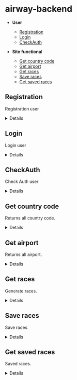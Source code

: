 # airway-backend

- **User**
    - [Registration](https://github.com/top-aleksei/airway-backend#registration)
    - [Login](https://github.com/top-aleksei/airway-backend#login)
    - [CheckAuth](https://github.com/top-aleksei/airway-backend#check-auth)

- **Site functional**
    - [Get country code](https://github.com/top-aleksei/airway-backend#get-country-code)
    - [Get airport](https://github.com/top-aleksei/airway-backend#get-airport)
    - [Get races](https://github.com/top-aleksei/airway-backend#get-races)
    - [Save races](https://github.com/top-aleksei/airway-backend#save-races)
    - [Get saved races](https://github.com/top-aleksei/airway-backend#get-saved-races)




**Registration**
----
Registration user

<details>

* **URL**

    /auth/registration

* **Method:**

    `POST`

* **Headers:**

'Content-Type': 'application/json'

*  **URL Params**

    None

* **Query Params**

    None

* **Data Params**
  ```json
      {
      "firstName": "John",
      "lastName": "Doe",
      "email": "johndoe@example.com",
      "password": "password123",
      "dateBirth": "1990-01-01",
      "sex": "male",
      "countryCode": "US",
      "phoneNumber": "1234567890",
      "citizenship": "American"
      }
  ```
* **Success Response:**

  * **Code:** 200 OK <br />
    **Content:** 
    ```json
        {"message":"Registration complete"}
    ```
 
* **Error Response:**

    {message: `Registration error`}
      
    or

**Code:** 409 conflict <br />

    {message: `This email is already exists`}
  
* **Notes:**

    None

</details>



**Login**
----
Login user

<details>

* **URL**

    /auth/login

* **Method:**

    `POST`

* **Headers:**

'Content-Type': 'application/json'

*  **URL Params**

    None

* **Query Params**

    None

* **Data Params**
  ```json
      {
      "email": "johndoe@example.com",
      "password": "password123",
      }
  ```
* **Success Response:**

  * **Code:** 200 OK <br />
    **Content:** 
    ```json
        {
          "token": "eyJhbGciOiJIUzI1NiIsInR5cCI6IkpXVCJ9.eyJpZCI6IjY0NDk5MzEzYjhlY2MyODQ5MTExMGU0OSIsImlhdCI6MTY4MjY2MTg5OSwiZXhwIjoxNjgyNzQ4Mjk5fQ.Pz6nSo4yO3mqxV1yWVa8-odqnTQASouZ4PA7Hivj8sI",
          "userId": "64499313b8ecc28491110e49",
          "userProfile": {
              "firstName": "John",
              "lastName": "Doe",
              "email": "johndoe@example.com",
              "dateBirth": "Mon Jan 01 1990 01:00:00 GMT+0100 (Central European Standard Time)",
              "sex": "male",
              "countryCode": "US",
              "phoneNumber": 1234567890,
              "citizenship": "American"
          }
        }
    ```
 
* **Error Response:**

    {message: `User johndoa@example.com not found`}
      
    or
  
    {message: `Password not valid`}
      
    or
  
    {message: `Login error`}
  
* **Notes:**

    None

</details>


**CheckAuth**
----
Check Auth user

<details>

* **URL**

    /auth/check-auth

* **Method:**

    `GET`

* **Headers:**

'Content-Type': 'application/json'
  
'Authorization': 'Bearer eyJhbGciOiJIUzI1NiIsInR5cCI6IkpXVCJ9.eyJpZCI6IjY0NDk5MzEzYjhlY2MyODQ5MTExMGU0OSIsImlhdCI6MTY4MjY2MTY1NCwiZXhwIjoxNjgyNzQ4MDU0fQ.-CdxY4BSsBx32BIcb7RiIjOXZGueamNbKj2rnBY10pc'

*  **URL Params**

    None

* **Query Params**

        "id":"jsdhfbcseh7yy32dLKJ"

        example: ?id=dfsdfsjljflksd345n34jkwjhf

* **Data Params**

    None

* **Success Response:**

  * **Code:** 200 OK <br />
    **Content:** 
    ```json
    {
      "firstName": "John",
      "lastName": "Doe",
      "email": "johndoe@example.com",
      "dateBirth": "Mon Jan 01 1990 01:00:00 GMT+0100 (Central European Standard Time)",
      "sex": "male",
      "countryCode": "US",
      "phoneNumber": 1234567890,
      "citizenship": "American"
    }
    ```
 
* **Error Response:**

    {message: `You are not authorized to perform this operation`}
      
    or
  
    {message: `User not found`}
     
    or
  
    {message: `Check auth error`}


  
* **Notes:**

    None

</details>



**Get country code**
----
Returns all country code.

<details>

* **URL**

    /country-codes

* **Method:**

    `GET`

* **Headers:**

'Content-Type': 'application/json'

*  **URL Params**

    None

* **Query Params**

    

* **Data Params**

    None

* **Success Response:**

  * **Code:** 200 OK <br />
    **Content:** 
    ```json
        [   
          {
            "country": "Australia",
            "code": "+61",
            "phoneDigits": 8
            },
            {
            "country": "Austria",
            "code": "+43",
            "phoneDigits": 11
            },
            {
            "country": "Azerbaijan",
            "code": "+994",
            "phoneDigits": 9
            },  
        ]
    ```
 
* **Error Response:**

    {message: `Get all country codes error`}
  
* **Notes:**

    None

</details>


**Get airport**
----
Returns all airport.

<details>

* **URL**

    /airports

* **Method:**

    `GET`

* **Headers:**

'Content-Type': 'application/json'

*  **URL Params**

    None

* **Query Params**

    None

* **Data Params**

    None

* **Success Response:**

  * **Code:** 200 OK <br />
    **Content:** 
    ```json
        [
          {
            "code": "AMS",
            "name": "Amsterdam Airport Schiphol",
            "city": "Amsterdam",
            "country": "Netherlands"
            },
            {
            "code": "CDG",
            "name": "Paris-Charles de Gaulle Airport",
            "city": "Paris",
            "country": "France"
          },
        ]
    ```
 
* **Error Response:**

    {message: `Get all airports error`}
  
* **Notes:**

    None

</details>


**Get races**
----
Generate races.

<details>

* **URL**

    /races

* **Method:**

    `GET`

* **Headers:**

'Content-Type': 'application/json'

*  **URL Params**

    None

* **Query Params**

    "departureAirportCode":"string"
      
     "arrivalAirportCode":"string" 
       
     "departureDate":"string"
       
     "returnDate":"string";
       
     "roundTrip":"number"; (0 or 1)
       
     "countAdult":"number";
       
     "countChildren":"number";
       
     "countInfant":"number";
       
     "amountRace":"number";
       

     example /races?departureAirportCode=WAW&arrivalAirportCode=DUB&departureDate=2023-04-27T00:00:00.000Z&returnDate=2023-04-28T00:00:00.000Z&roundTrip=1&countAdult=2&countChildren=3&countInfant=2&amountRace=1

* **Data Params**

    None

* **Success Response:**

  * **Code:** 200 OK <br />
    **Content:** 
    ```json
        {
            "departureAirportCode": "BCN",
            "departureAirportName": "Barcelona-El Prat Airport",
            "departureAirportCity": "Barcelona",
            "departureAirportCountry": "Spain",
            "timeZoneDepartureAirport": 2,
            "arrivalAirportCode": "DUB",
            "arrivalAirportName": "Dublin Airport",
            "arrivalAirportCity": "Dublin",
            "arrivalAirportCountry": "Ireland",
            "timeZoneArrivalAirport": 1,
            "connectingAirport": null,
            "races": [
                {
                    "departureDateTime": "2023-05-05T04:10:00.000Z",
                    "arrivalDateTime": "2023-05-05T05:00:00.000Z",
                    "seatNumbers": [
                        "28b",
                        "29b",
                        "30b",
                        "31b",
                        "32b"
                    ],
                    "freeSeats": 14,
                    "flightTime": 110,
                    "ticketsCost": {
                        "adult": {
                            "totalCost": "131.51",
                            "fare": "85.48",
                            "tax": "46.03"
                        },
                        "children": {
                            "totalCost": "102.58",
                            "fare": "56.42",
                            "tax": "46.16"
                        },
                        "infant": {
                            "totalCost": "42.08",
                            "fare": "37.03",
                            "tax": "5.05"
                        }
                    },
                    "numberRace": "AF1854"
                }
            ],
            "returnRaces": {
                "flights": [
                    [
                        {
                            "departureDateTime": "2023-05-28T16:20:00.000Z",
                            "arrivalDateTime": "2023-05-28T19:10:00.000Z",
                            "seatNumbers": [
                                "25e",
                                "26e",
                                "27e",
                                "28e",
                                "29e"
                            ],
                            "freeSeats": 8,
                            "flightTime": 110,
                            "ticketsCost": {
                                "adult": {
                                    "totalCost": "124.09",
                                    "fare": "80.66",
                                    "tax": "43.43"
                                },
                                "children": {
                                    "totalCost": "96.79",
                                    "fare": "53.23",
                                    "tax": "43.56"
                                },
                                "infant": {
                                    "totalCost": "39.71",
                                    "fare": "34.94",
                                    "tax": "4.77"
                                }
                            },
                            "numberRace": "SQ8750"
                        }
                    ]
                ]
            }
        }
    ```
 

   for flights the distance of which is more than 3000 kilometers

     
     ```json
        {
            "departureAirportCode": "BCN",
            "departureAirportName": "Barcelona-El Prat Airport",
            "departureAirportCity": "Barcelona",
            "departureAirportCountry": "Spain",
            "timeZoneDepartureAirport": 2,
            "arrivalAirportCode": "DEL",
            "arrivalAirportName": "Indira Gandhi International Airport",
            "arrivalAirportCity": "Delhi",
            "arrivalAirportCountry": "India",
            "timeZoneArrivalAirport": 5,
            "connectingAirport": {
                "code": "OSL",
                "name": "Oslo Airport, Gardermoen",
                "city": "Oslo",
                "country": "Norway",
                "timezone": 2
            },
            "races": [
                {
                    "ticketsCost": {
                        "adult": {
                            "totalCost": "671.74",
                            "fare": "436.63",
                            "tax": "235.11"
                        },
                        "children": {
                            "totalCost": "523.96",
                            "fare": "288.18",
                            "tax": "235.78"
                        },
                        "infant": {
                            "totalCost": "214.96",
                            "fare": "189.16",
                            "tax": "25.79"
                        }
                    },
                    "transitRaces": [
                        {
                            "departureDateTime": "2023-05-05T12:40:00.000Z",
                            "arrivalDateTime": "2023-05-05T15:20:00.000Z",
                            "seatNumbers": [
                                "30d",
                                "31d",
                                "32d",
                                "33d",
                                "34d"
                            ],
                            "freeSeats": 13,
                            "numberRace": "AF6926",
                            "flightTime": 160
                        },
                        {
                            "departureDateTime": "2023-05-05T17:50:00.000Z",
                            "arrivalDateTime": "2023-05-06T04:20:00.000Z",
                            "seatNumbers": [
                                "11b",
                                "12b",
                                "13b",
                                "14b",
                                "15b"
                            ],
                            "freeSeats": 12,
                            "numberRace": "LH1015",
                            "flightTime": 450
                        }
                    ]
                }
            ],
            "returnRaces": {
                "flights": [
                    [
                        {
                            "ticketsCost": {
                                "adult": {
                                    "totalCost": "673.84",
                                    "fare": "438.00",
                                    "tax": "235.84"
                                },
                                "children": {
                                    "totalCost": "525.60",
                                    "fare": "289.08",
                                    "tax": "236.52"
                                },
                                "infant": {
                                    "totalCost": "215.63",
                                    "fare": "189.75",
                                    "tax": "25.88"
                                }
                            },
                            "transitRaces": [
                                {
                                    "departureDateTime": "2023-05-28T17:10:00.000Z",
                                    "arrivalDateTime": "2023-05-28T16:50:00.000Z",
                                    "seatNumbers": [
                                        "27f",
                                        "28f",
                                        "29f",
                                        "30f",
                                        "31f"
                                    ],
                                    "freeSeats": 13,
                                    "numberRace": "AF1146",
                                    "flightTime": 160
                                },
                                {
                                    "departureDateTime": "2023-05-28T19:20:00.000Z",
                                    "arrivalDateTime": "2023-05-29T02:50:00.000Z",
                                    "seatNumbers": [
                                        "7e",
                                        "8e",
                                        "9e",
                                        "10e",
                                        "11e"
                                    ],
                                    "freeSeats": 7,
                                    "numberRace": "NH452",
                                    "flightTime": 450
                                }
                            ]
                        }
                    ]
                ]
            }
        }
    ```
* **Error Response:**

    {message: `Get races error`}
  
* **Notes:**

    None

</details>




  **Save races**
----
Save races.

<details>

* **URL**

    /save-race

* **Method:**

    `POST`

* **Headers:**

'Content-Type': 'application/json'
  
'Authorization': 'Bearer eyJhbGciOiJIUzI1NiIsInR5cCI6IkpXVCJ9.eyJpZCI6IjY0NDk5MzEzYjhlY2MyODQ5MTExMGU0OSIsImlhdCI6MTY4MjY2MTY1NCwiZXhwIjoxNjgyNzQ4MDU0fQ.-CdxY4BSsBx32BIcb7RiIjOXZGueamNbKj2rnBY10pc'

*  **URL Params**

    None

* **Query Params**

    None

* **Data Params**

    ```json
        {
                "departureAirportCode": "BCN",
                "departureAirportName": "Barcelona-El Prat Airport",
                "departureAirportCity": "Barcelona",
                "departureAirportCountry": "Spain",
                "timeZoneDepartureAirport": 2,
                "arrivalAirportCode": "DUB",
                "arrivalAirportName": "Dublin Airport",
                "arrivalAirportCity": "Dublin",
                "arrivalAirportCountry": "Ireland",
                "timeZoneArrivalAirport": 1,
                "connectingAirport": null,
                "races": [
                    {
                        "departureDateTime": "2023-05-05T04:10:00.000Z",
                        "arrivalDateTime": "2023-05-05T05:00:00.000Z",
                        "seatNumbers": [
                            "28b",
                            "29b",
                            "30b",
                            "31b",
                            "32b"
                        ],
                        "freeSeats": 14,
                        "flightTime": 110,
                        "ticketsCost": {
                            "adult": {
                                "totalCost": "131.51",
                                "fare": "85.48",
                                "tax": "46.03"
                            },
                            "children": {
                                "totalCost": "102.58",
                                "fare": "56.42",
                                "tax": "46.16"
                            },
                            "infant": {
                                "totalCost": "42.08",
                                "fare": "37.03",
                                "tax": "5.05"
                            }
                        },
                        "numberRace": "AF1854"
                    }
                ],
                "returnRaces": {
                    "flights": [
                        [
                            {
                                "departureDateTime": "2023-05-28T16:20:00.000Z",
                                "arrivalDateTime": "2023-05-28T19:10:00.000Z",
                                "seatNumbers": [
                                    "25e",
                                    "26e",
                                    "27e",
                                    "28e",
                                    "29e"
                                ],
                                "freeSeats": 8,
                                "flightTime": 110,
                                "ticketsCost": {
                                    "adult": {
                                        "totalCost": "124.09",
                                        "fare": "80.66",
                                        "tax": "43.43"
                                    },
                                    "children": {
                                        "totalCost": "96.79",
                                        "fare": "53.23",
                                        "tax": "43.56"
                                    },
                                    "infant": {
                                        "totalCost": "39.71",
                                        "fare": "34.94",
                                        "tax": "4.77"
                                    }
                                },
                                "numberRace": "SQ8750"
                            }
                        ]
                    ]
                },
        "passengers": [
            {
            "firstName": "Max",
            "lastName": "Smith",
            "dateBirth": "212.232.23",
            "sex": "male",
            "needAssistance": true ,
            "baggage": "23 kg",
            "type": "Children",
            },
            {
            "firstName": "John",
            "lastName": "Smith",
            "dateBirth": "212.232.23",
            "sex": "male",
            "needAssistance": true ,
            "baggage": "23 kg",
            "type": "Children",
            }
        ],
        "contactDetails": {
            "countryCode": "+34 Austria",
            "phoneNumber": 34534690934,
            "email": "email@email.com"
        },
        "userId": "dfsdfsjljflksd345n34jkwjhf"
    }

    ```

      or

     ```json
     {     
        "departureAirportCode": "BCN",
       "departureAirportName": "Barcelona-El Prat Airport",
       "departureAirportCity": "Barcelona",
       "departureAirportCountry": "Spain",
       "timeZoneDepartureAirport": 2,
       "arrivalAirportCode": "DEL",
       "arrivalAirportName": "Indira Gandhi International Airport",
       "arrivalAirportCity": "Delhi",
       "arrivalAirportCountry": "India",
       "timeZoneArrivalAirport": 5,
       "connectingAirport": {
           "code": "OSL",
           "name": "Oslo Airport, Gardermoen",
           "city": "Oslo",
           "country": "Norway",
           "timezone": 2
       },
       "races": [
           {
               "ticketsCost": {
                   "adult": {
                       "totalCost": "671.74",
                       "fare": "436.63",
                       "tax": "235.11"
                   },
                   "children": {
                       "totalCost": "523.96",
                       "fare": "288.18",
                       "tax": "235.78"
                   },
                   "infant": {
                       "totalCost": "214.96",
                       "fare": "189.16",
                       "tax": "25.79"
                   }
               },
               "transitRaces": [
                   {
                       "departureDateTime": "2023-05-05T12:40:00.000Z",
                       "arrivalDateTime": "2023-05-05T15:20:00.000Z",
                       "seatNumbers": [
                           "30d",
                           "31d",
                           "32d",
                           "33d",
                           "34d"
                       ],
                       "freeSeats": 13,
                       "numberRace": "AF6926",
                       "flightTime": 160
                   },
                   {
                       "departureDateTime": "2023-05-05T17:50:00.000Z",
                       "arrivalDateTime": "2023-05-06T04:20:00.000Z",
                       "seatNumbers": [
                           "11b",
                           "12b",
                           "13b",
                           "14b",
                           "15b"
                       ],
                       "freeSeats": 12,
                       "numberRace": "LH1015",
                       "flightTime": 450
                   }
               ]
           }
       ],
       "returnRaces": {
           "flights": [
               [
                   {
                       "ticketsCost": {
                           "adult": {
                               "totalCost": "673.84",
                               "fare": "438.00",
                               "tax": "235.84"
                           },
                           "children": {
                               "totalCost": "525.60",
                               "fare": "289.08",
                               "tax": "236.52"
                           },
                           "infant": {
                               "totalCost": "215.63",
                               "fare": "189.75",
                               "tax": "25.88"
                           }
                       },
                       "transitRaces": [
                           {
                               "departureDateTime": "2023-05-28T17:10:00.000Z",
                               "arrivalDateTime": "2023-05-28T16:50:00.000Z",
                               "seatNumbers": [
                                   "27f",
                                   "28f",
                                   "29f",
                                   "30f",
                                   "31f"
                               ],
                               "freeSeats": 13,
                               "numberRace": "AF1146",
                               "flightTime": 160
                           },
                           {
                               "departureDateTime": "2023-05-28T19:20:00.000Z",
                               "arrivalDateTime": "2023-05-29T02:50:00.000Z",
                               "seatNumbers": [
                                   "7e",
                                   "8e",
                                   "9e",
                                   "10e",
                                   "11e"
                               ],
                               "freeSeats": 7,
                               "numberRace": "NH452",
                               "flightTime": 450
                           }
                       ]
                   }
               ]
           ]
       },
        "passengers": [
            {
            "firstName": "Max",
            "lastName": "Smith",
            "dateBirth": "212.232.23",
            "sex": "male",
            "needAssistance": true ,
            "baggage": "23 kg",
            "type": "Children",
            },
            {
            "firstName": "John",
            "lastName": "Smith",
            "dateBirth": "212.232.23",
            "sex": "male",
            "needAssistance": true ,
            "baggage": "23 kg",
            "type": "Children",
            }
        ],
        "contactDetails": {
            "countryCode": "+34 Austria",
            "phoneNumber": 34534690934,
            "email": "email@email.com"
        },
        "userId": "dfsdfsjljflksd345n34jkwjhf"
    }
     ```

* **Success Response:**

  * **Code:** 200 OK <br />
    **Content:** 
    ```json
       {"message": "Data saved successfully."}
    ```
* **Error Response:**
  
    if not verified
       
    {message: You are not authorized to perform this operation}

    or 
  
    {"message": "Saved error"}
  
* **Notes:**

    None

</details>



  **Get saved races**
----
Saved races.

<details>

* **URL**

    /get-saved-race

* **Method:**

    `GET`

* **Headers:**

'Content-Type': 'application/json'
  
'Authorization': 'Bearer eyJhbGciOiJIUzI1NiIsInR5cCI6IkpXVCJ9.eyJpZCI6IjY0NDk5MzEzYjhlY2MyODQ5MTExMGU0OSIsImlhdCI6MTY4MjY2MTY1NCwiZXhwIjoxNjgyNzQ4MDU0fQ.-CdxY4BSsBx32BIcb7RiIjOXZGueamNbKj2rnBY10pc'

*  **URL Params**

    None

* **Query Params**

    id: userID

    example: ?id=dfsdfsjljflksd345n34jkwjhf

* **Data Params**

    None

* **Success Response:**

  * **Code:** 200 OK <br />
    **Content:** 
    ```json
       [
        {
            "connectingAirport": {
                "code": "OSL",
                "name": "Oslo Airport, Gardermoen",
                "city": "Oslo",
                "country": "Norway",
                "timezone": 2
            },
            "returnRaces": {
                "flights": [
                    [
                        {
                            "ticketsCost": {
                                "adult": {
                                    "totalCost": "673.84",
                                    "fare": "438.00",
                                    "tax": "235.84"
                                },
                                "children": {
                                    "totalCost": "525.60",
                                    "fare": "289.08",
                                    "tax": "236.52"
                                },
                                "infant": {
                                    "totalCost": "215.63",
                                    "fare": "189.75",
                                    "tax": "25.88"
                                }
                            },
                            "transitRaces": [
                                {
                                    "departureDateTime": "2023-05-28T17:10:00.000Z",
                                    "arrivalDateTime": "2023-05-28T16:50:00.000Z",
                                    "seatNumbers": [
                                        "27f",
                                        "28f",
                                        "29f",
                                        "30f",
                                        "31f"
                                    ],
                                    "freeSeats": 13,
                                    "numberRace": "AF1146",
                                    "flightTime": 160,
                                    "_id": "644f8241b0782e408ba68a7b"
                                },
                                {
                                    "departureDateTime": "2023-05-28T19:20:00.000Z",
                                    "arrivalDateTime": "2023-05-29T02:50:00.000Z",
                                    "seatNumbers": [
                                        "7e",
                                        "8e",
                                        "9e",
                                        "10e",
                                        "11e"
                                    ],
                                    "freeSeats": 7,
                                    "numberRace": "NH452",
                                    "flightTime": 450,
                                    "_id": "644f8241b0782e408ba68a7c"
                                }
                            ],
                            "_id": "644f8241b0782e408ba68a7a"
                        }
                    ]
                ]
            },
            "contactDetails": {
                "countryCode": "+34 Austria",
                "phoneNumber": 34534690934,
                "email": "email@email.com"
            },
            "_id": "644f8241b0782e408ba68a76",
            "departureAirportCode": "BCN",
            "departureAirportName": "Barcelona-El Prat Airport",
            "departureAirportCity": "Barcelona",
            "departureAirportCountry": "Spain",
            "timeZoneDepartureAirport": 2,
            "arrivalAirportCode": "DEL",
            "arrivalAirportName": "Indira Gandhi International Airport",
            "arrivalAirportCity": "Delhi",
            "arrivalAirportCountry": "India",
            "timeZoneArrivalAirport": 5,
            "races": [
                {
                    "ticketsCost": {
                        "adult": {
                            "totalCost": "671.74",
                            "fare": "436.63",
                            "tax": "235.11"
                        },
                        "children": {
                            "totalCost": "523.96",
                            "fare": "288.18",
                            "tax": "235.78"
                        },
                        "infant": {
                            "totalCost": "214.96",
                            "fare": "189.16",
                            "tax": "25.79"
                        }
                    },
                    "transitRaces": [
                        {
                            "departureDateTime": "2023-05-05T12:40:00.000Z",
                            "arrivalDateTime": "2023-05-05T15:20:00.000Z",
                            "seatNumbers": [
                                "30d",
                                "31d",
                                "32d",
                                "33d",
                                "34d"
                            ],
                            "freeSeats": 13,
                            "numberRace": "AF6926",
                            "flightTime": 160,
                            "_id": "644f8241b0782e408ba68a78"
                        },
                        {
                            "departureDateTime": "2023-05-05T17:50:00.000Z",
                            "arrivalDateTime": "2023-05-06T04:20:00.000Z",
                            "seatNumbers": [
                                "11b",
                                "12b",
                                "13b",
                                "14b",
                                "15b"
                            ],
                            "freeSeats": 12,
                            "numberRace": "LH1015",
                            "flightTime": 450,
                            "_id": "644f8241b0782e408ba68a79"
                        }
                    ],
                    "_id": "644f8241b0782e408ba68a77"
                }
            ],
            "passengers": [
                {
                    "firstName": "Max",
                    "lastName": "Smith",
                    "dateBirth": "212.232.23",
                    "sex": "male",
                    "needAssistance": true,
                    "baggage": "23 kg",
                    "type": "Children",
                    "_id": "644f8241b0782e408ba68a7d"
                },
                {
                    "firstName": "John",
                    "lastName": "Smith",
                    "dateBirth": "212.232.23",
                    "sex": "male",
                    "needAssistance": true,
                    "baggage": "23 kg",
                    "type": "Children",
                    "_id": "644f8241b0782e408ba68a7e"
                }
            ],
            "userId": "dfsdfsjljflksd345n34jkwjhf",
            "__v": 0
        },
        {
            "returnRaces": {
                "flights": [
                    [
                        {
                            "ticketsCost": {
                                "adult": {
                                    "totalCost": "124.09",
                                    "fare": "80.66",
                                    "tax": "43.43"
                                },
                                "children": {
                                    "totalCost": "96.79",
                                    "fare": "53.23",
                                    "tax": "43.56"
                                },
                                "infant": {
                                    "totalCost": "39.71",
                                    "fare": "34.94",
                                    "tax": "4.77"
                                }
                            },
                            "departureDateTime": "2023-05-28T16:20:00.000Z",
                            "arrivalDateTime": "2023-05-28T19:10:00.000Z",
                            "seatNumbers": [
                                "25e",
                                "26e",
                                "27e",
                                "28e",
                                "29e"
                            ],
                            "freeSeats": 8,
                            "flightTime": 110,
                            "numberRace": "SQ8750",
                            "_id": "644f859e7e94eb411d14b3fa"
                        }
                    ]
                ]
            },
            "contactDetails": {
                "countryCode": "+34 Austria",
                "phoneNumber": 34534690934,
                "email": "email@email.com"
            },
            "_id": "644f859e7e94eb411d14b3f8",
            "departureAirportCode": "BCN",
            "departureAirportName": "Barcelona-El Prat Airport",
            "departureAirportCity": "Barcelona",
            "departureAirportCountry": "Spain",
            "timeZoneDepartureAirport": 2,
            "arrivalAirportCode": "DUB",
            "arrivalAirportName": "Dublin Airport",
            "arrivalAirportCity": "Dublin",
            "arrivalAirportCountry": "Ireland",
            "timeZoneArrivalAirport": 1,
            "connectingAirport": null,
            "races": [
                {
                    "ticketsCost": {
                        "adult": {
                            "totalCost": "131.51",
                            "fare": "85.48",
                            "tax": "46.03"
                        },
                        "children": {
                            "totalCost": "102.58",
                            "fare": "56.42",
                            "tax": "46.16"
                        },
                        "infant": {
                            "totalCost": "42.08",
                            "fare": "37.03",
                            "tax": "5.05"
                        }
                    },
                    "departureDateTime": "2023-05-05T04:10:00.000Z",
                    "arrivalDateTime": "2023-05-05T05:00:00.000Z",
                    "seatNumbers": [
                        "28b",
                        "29b",
                        "30b",
                        "31b",
                        "32b"
                    ],
                    "freeSeats": 14,
                    "flightTime": 110,
                    "numberRace": "AF1854",
                    "_id": "644f859e7e94eb411d14b3f9"
                }
            ],
            "passengers": [
                {
                    "firstName": "Max",
                    "lastName": "Smith",
                    "dateBirth": "212.232.23",
                    "sex": "male",
                    "needAssistance": true,
                    "baggage": "23 kg",
                    "type": "Children",
                    "_id": "644f859e7e94eb411d14b3fb"
                },
                {
                    "firstName": "John",
                    "lastName": "Smith",
                    "dateBirth": "212.232.23",
                    "sex": "male",
                    "needAssistance": true,
                    "baggage": "23 kg",
                    "type": "Children",
                    "_id": "644f859e7e94eb411d14b3fc"
                }
            ],
            "userId": "dfsdfsjljflksd345n34jkwjhf",
            "__v": 0
        }
    ]
    ```
* **Error Response:**
  
    if not verified
       
    {message: You are not authorized to perform this operation}

    or 
  
    {"message": "Get races error"}
  
* **Notes:**

    None

</details>